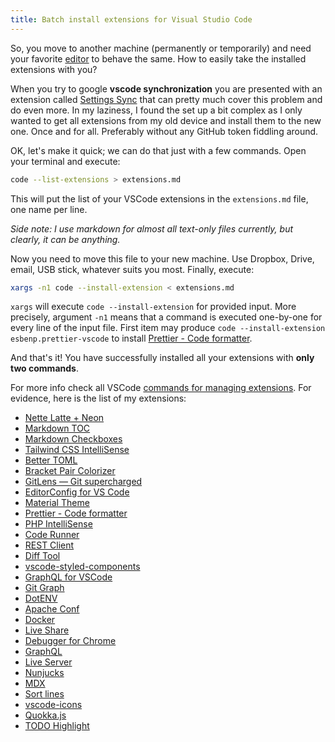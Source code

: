 ```yaml
---
title: Batch install extensions for Visual Studio Code
---
```


So, you move to another machine (permanently or temporarily) and need your favorite [editor](https://code.visualstudio.com/) to behave the same. How to easily take the installed extensions with you?

When you try to google **vscode synchronization** you are presented with an extension called [Settings Sync](https://marketplace.visualstudio.com/items?itemName=Shan.code-settings-sync) that can pretty much cover this problem and do even more. In my laziness, I found the set up a bit complex as I only wanted to get all extensions from my old device and install them to the new one. Once and for all. Preferably without any GitHub token fiddling around.

OK, let's make it quick; we can do that just with a few commands. Open your terminal and execute:

```bash
code --list-extensions > extensions.md
```

This will put the list of your VSCode extensions in the `extensions.md` file, one name per line.

_Side note: I use markdown for almost all text-only files currently, but clearly, it can be anything._

Now you need to move this file to your new machine. Use Dropbox, Drive, email, USB stick, whatever suits you most. Finally, execute:

```bash
xargs -n1 code --install-extension < extensions.md
```

`xargs` will execute `code --install-extension` for provided input. More precisely, argument `-n1` means that a command is executed one-by-one for every line of the input file. First item may produce `code --install-extension esbenp.prettier-vscode` to install [Prettier - Code formatter](https://marketplace.visualstudio.com/items?itemName=esbenp.prettier-vscode).

And that's it! You have successfully installed all your extensions with **only two commands**.

For more info check all VSCode [commands for managing extensions](https://code.visualstudio.com/docs/editor/extension-gallery#_command-line-extension-management). For evidence, here is the list of my extensions:

- [Nette Latte + Neon](https://marketplace.visualstudio.com/items?itemName=Kasik96.latte)
- [Markdown TOC](https://marketplace.visualstudio.com/items?itemName=AlanWalk.markdown-toc)
- [Markdown Checkboxes](https://marketplace.visualstudio.com/items?itemName=bierner.markdown-checkbox)
- [Tailwind CSS IntelliSense](https://marketplace.visualstudio.com/items?itemName=bradlc.vscode-tailwindcss)
- [Better TOML](https://marketplace.visualstudio.com/items?itemName=bungcip.better-toml)
- [Bracket Pair Colorizer](https://marketplace.visualstudio.com/items?itemName=CoenraadS.bracket-pair-colorizer)
- [GitLens — Git supercharged](https://marketplace.visualstudio.com/items?itemName=eamodio.gitlens)
- [EditorConfig for VS Code](https://marketplace.visualstudio.com/items?itemName=EditorConfig.EditorConfig)
- [Material Theme](https://marketplace.visualstudio.com/items?itemName=Equinusocio.vsc-material-theme)
- [Prettier - Code formatter](https://marketplace.visualstudio.com/items?itemName=esbenp.prettier-vscode)
- [PHP IntelliSense](https://marketplace.visualstudio.com/items?itemName=felixfbecker.php-intellisense)
- [Code Runner](https://marketplace.visualstudio.com/items?itemName=formulahendry.code-runner)
- [REST Client](https://marketplace.visualstudio.com/items?itemName=humao.rest-client)
- [Diff Tool](https://marketplace.visualstudio.com/items?itemName=jinsihou.diff-tool)
- [vscode-styled-components](https://marketplace.visualstudio.com/items?itemName=jpoissonnier.vscode-styled-components)
- [GraphQL for VSCode](https://marketplace.visualstudio.com/items?itemName=kumar-harsh.graphql-for-vscode)
- [Git Graph](https://marketplace.visualstudio.com/items?itemName=mhutchie.git-graph)
- [DotENV](https://marketplace.visualstudio.com/items?itemName=mikestead.dotenv)
- [Apache Conf](https://marketplace.visualstudio.com/items?itemName=mrmlnc.vscode-apache)
- [Docker](https://marketplace.visualstudio.com/items?itemName=ms-azuretools.vscode-docker)
- [Live Share](https://marketplace.visualstudio.com/items?itemName=ms-vsliveshare.vsliveshare)
- [Debugger for Chrome](https://marketplace.visualstudio.com/items?itemName=msjsdiag.debugger-for-chrome)
- [GraphQL](https://marketplace.visualstudio.com/items?itemName=Prisma.vscode-graphql)
- [Live Server](https://marketplace.visualstudio.com/items?itemName=ritwickdey.LiveServer)
- [Nunjucks](https://marketplace.visualstudio.com/items?itemName=ronnidc.nunjucks)
- [MDX](https://marketplace.visualstudio.com/items?itemName=silvenon.mdx)
- [Sort lines](https://marketplace.visualstudio.com/items?itemName=Tyriar.sort-lines)
- [vscode-icons](https://marketplace.visualstudio.com/items?itemName=vscode-icons-team.vscode-icons)
- [Quokka.js](https://marketplace.visualstudio.com/items?itemName=WallabyJs.quokka-vscode)
- [TODO Highlight](https://marketplace.visualstudio.com/items?itemName=wayou.vscode-todo-highlight)
